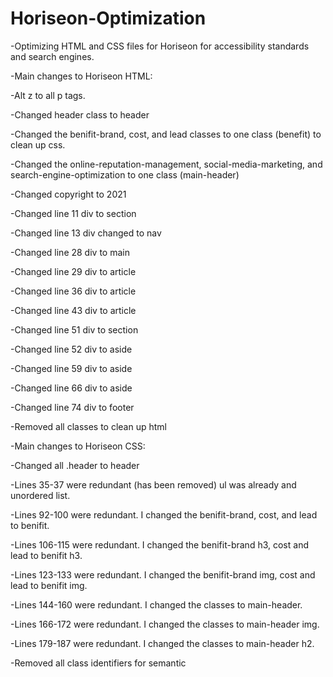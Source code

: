 # Horiseon-Optimization
-Optimizing HTML and CSS files for Horiseon for accessibility standards and search engines.

-Main changes to Horiseon HTML:

-Alt z to all p tags.

-Changed header class to header

-Changed the benifit-brand, cost, and lead classes to one class (benefit) to clean up css.

-Changed the online-reputation-management, social-media-marketing, and search-engine-optimization to one class (main-header)

-Changed copyright to 2021

-Changed line 11 div to section

-Changed line 13 div changed to nav

-Changed line 28 div to main

-Changed line 29 div to article

-Changed line 36 div to article

-Changed line 43 div to article

-Changed line 51 div to section

-Changed line 52 div to aside

-Changed line 59 div to aside

-Changed line 66 div to aside

-Changed line 74 div to footer

-Removed all classes to clean up html





-Main changes to Horiseon CSS:

-Changed all .header to header

-Lines 35-37 were redundant (has been removed) ul was already and unordered list.

-Lines 92-100 were redundant. I changed the benifit-brand, cost, and lead to benifit.

-Lines 106-115 were redundant. I changed the benifit-brand h3, cost and lead to benifit h3.

-Lines 123-133 were redundant. I changed the benifit-brand img, cost and lead to benifit img.

-Lines 144-160 were redundant. I changed the classes to main-header.

-Lines 166-172 were redundant. I changed the classes to main-header img.

-Lines 179-187 were redundant. I changed the classes to main-header h2.

-Removed all class identifiers for semantic 

